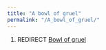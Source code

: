 ```yaml
---
title: "A bowl of gruel"
permalink: "/A_bowl_of_gruel/"
---
```


1.  REDIRECT [Bowl of gruel](Bowl_of_gruel "wikilink")